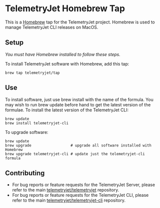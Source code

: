 # TelemetryJet Homebrew Tap
This is a [Homebrew](http://brew.sh/) tap for the TelemetryJet project. Homebrew is used to manage TelemetryJet CLI releases on MacOS.

## Setup
*You must have Homebrew installed to follow these steps.*

To install TelemetryJet software with Homebrew, add this tap:
```
brew tap telemetryjet/tap
```

## Use
To install software, just use brew install with the name of the formula. You may wish to run brew update before hand to get the latest version of the formulae. To install the latest version of the TelemetryJet CLI:
```
brew update
brew install telemetryjet-cli
```

To upgrade software:
```
brew update
brew upgrade                  # upgrade all software installed with Homebrew
brew upgrade telemetryjet-cli # update just the telemetryjet-cli formula
```

## Contributing
- For bug reports or feature requests for the TelemetryJet Server, please refer to the main [telemetryjet/telemetryjet](https://github.com/telemetryjet/telemetryjet) repository.
- For bug reports or feature requests for the TelemetryJet CLI, please refer to the main [telemetryjet/telemetryjet-cli](https://github.com/telemetryjet/telemetryjet-cli) repository.
